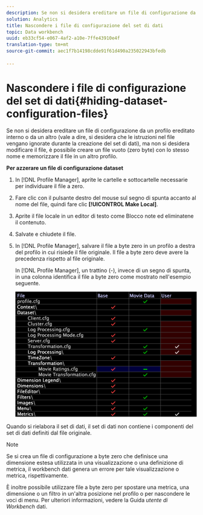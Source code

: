 ```yaml
---
description: Se non si desidera ereditare un file di configurazione da un profilo ereditato interno o da un altro (vale a dire, si desidera che le istruzioni nel file vengano ignorate durante la creazione del set di dati), ma non si desidera modificare il file, è possibile creare un file vuoto (zero byte) con lo stesso nome e memorizzare il file in un altro profilo.
solution: Analytics
title: Nascondere i file di configurazione del set di dati
topic: Data workbench
uuid: eb33cf54-e067-4af2-a10e-7ffe43910e4f
translation-type: tm+mt
source-git-commit: aec1f7b14198cdde91f61d490a235022943bfedb

---
```



# Nascondere i file di configurazione del set di dati{#hiding-dataset-configuration-files}

Se non si desidera ereditare un file di configurazione da un profilo ereditato interno o da un altro (vale a dire, si desidera che le istruzioni nel file vengano ignorate durante la creazione del set di dati), ma non si desidera modificare il file, è possibile creare un file vuoto (zero byte) con lo stesso nome e memorizzare il file in un altro profilo.

**Per azzerare un file di configurazione dataset**

1. In [!DNL Profile Manager], aprite le cartelle e sottocartelle necessarie per individuare il file a zero.
1. Fare clic con il pulsante destro del mouse sul segno di spunta accanto al nome del file, quindi fare clic **[!UICONTROL Make Local]**.
1. Aprite il file locale in un editor di testo come Blocco note ed eliminatene il contenuto.
1. Salvate e chiudete il file.
1. In [!DNL Profile Manager], salvare il file a byte zero in un profilo a destra del profilo in cui risiede il file originale. Il file a byte zero deve avere la precedenza rispetto al file originale.

   In [!DNL Profile Manager], un trattino (-), invece di un segno di spunta, in una colonna identifica il file a byte zero come mostrato nell&#39;esempio seguente.

   ![](assets/vis_ProfileManager_ZeroByteFile.png)

Quando si rielabora il set di dati, il set di dati non contiene i componenti del set di dati definiti dal file originale.

>[!NOTE]
>
>Se si crea un file di configurazione a byte zero che definisce una dimensione estesa utilizzata in una visualizzazione o una definizione di metrica, il workbench dati genera un errore per tale visualizzazione o metrica, rispettivamente.

È inoltre possibile utilizzare file a byte zero per spostare una metrica, una dimensione o un filtro in un&#39;altra posizione nel profilo o per nascondere le voci di menu. Per ulteriori informazioni, vedere la Guida *utente di Workbench* dati.
